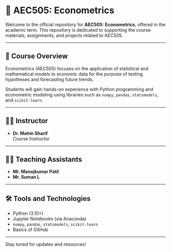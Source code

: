 # 📘 AEC505: Econometrics

Welcome to the official repository for **AEC505: Econometrics**, offered in the academic term. This repository is dedicated to supporting the course materials, assignments, and projects related to AEC505.

---

## 📖 Course Overview

Econometrics (AEC505) focuses on the application of statistical and mathematical models to economic data for the purpose of testing hypotheses and forecasting future trends.

Students will gain hands-on experience with Python programming and econometric modeling using libraries such as `numpy`, `pandas`, `statsmodels`, and `scikit-learn`.

---

## 👨‍🏫 Instructor

- **Dr. Mahin Sharif**  
  Course Instructor

---

## 👨‍💼 Teaching Assistants

- **Mr. Manojkumar Patil**  
- **Mr. Suman L**

---

## 🛠 Tools and Technologies

- Python (3.10+)
- Jupyter Notebooks (via Anaconda)
- `numpy`, `pandas`, `statsmodels`, `scikit-learn`
- Basics of GitHub

---

Stay tuned for updates and resources!
